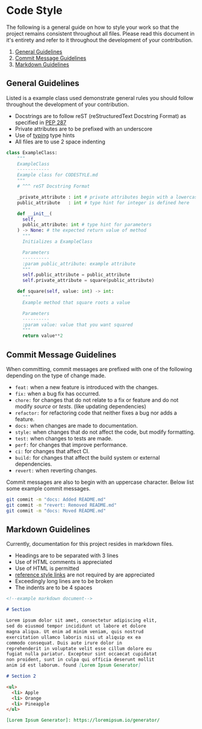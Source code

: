 # Code Style

The following is a general guide on how to style your work so that the project
remains consistent throughout all files. Please read this document in it's entirety
and refer to it throughout the development of your contribution.

1. [General Guidelines](#general-guidelines)
2. [Commit Message Guidelines](#commit-message-guidelines)
3. [Markdown Guidelines](#markdown-guidelines)

## General Guidelines

Listed is a example class used demonstrate general rules you should follow throughout the development of your contribution.

- Docstrings are to follow reST (reStructuredText Docstring Format) as specified in [PEP 287](https://peps.python.org/pep-0287/)
- Private attributes are to be prefixed with an underscore
- Use of [typing](https://docs.python.org/3/library/typing.html) type hints
- All files are to use 2 space indenting

```python
class ExampleClass:
    """
    ExampleClass
    ------------
    Example class for CODESTYLE.md
    """
    # ^^^ reST Docstring Format

    _private_attribute : int # private attributes begin with a lowercase
    public_attribute   : int # type hint for integer is defined here

    def __init__(
      self,
      public_attribute: int # type hint for parameters
    ) -> None: # the expected return value of method
      """
      Initializes a ExampleClass

      Parameters
      ----------
      :param public_attribute: example attribute
      """
      self.public_attribute = public_attribute
      self.private_attribute = square(public_attribute)

    def square(self, value: int) -> int:
      """
      Example method that square roots a value

      Parameters
      ----------
      :param value: value that you want squared
      """
      return value**2
```

## Commit Message Guidelines

When committing, commit messages are prefixed with one of the following depending on the type of change made.

- `feat:` when a new feature is introduced with the changes.
- `fix:` when a bug fix has occurred.
- `chore:` for changes that do not relate to a fix or feature and do not modify _source_ or _tests_. (like updating dependencies)
- `refactor:` for refactoring code that neither fixes a bug nor adds a feature.
- `docs:` when changes are made to documentation.
- `style:` when changes that do not affect the code, but modify formatting.
- `test:` when changes to tests are made.
- `perf:` for changes that improve performance.
- `ci:` for changes that affect CI.
- `build:` for changes that affect the build system or external dependencies.
- `revert:` when reverting changes.

Commit messages are also to begin with an uppercase character. Below list some example commit messages.

```sh
git commit -m "docs: Added README.md"
git commit -m "revert: Removed README.md"
git commit -m "docs: Moved README.md"
```

## Markdown Guidelines

Currently, documentation for this project resides in markdown files.

- Headings are to be separated with 3 lines
- Use of HTML comments is appreciated
- Use of HTML is permitted
- [reference style links](https://www.markdownguide.org/basic-syntax/#reference-style-links) are not required by are appreciated
- Exceedingly long lines are to be broken
- The indents are to be 4 spaces

```markdown
<!--example markdown document-->

# Section

Lorem ipsum dolor sit amet, consectetur adipiscing elit,
sed do eiusmod tempor incididunt ut labore et dolore
magna aliqua. Ut enim ad minim veniam, quis nostrud
exercitation ullamco laboris nisi ut aliquip ex ea
commodo consequat. Duis aute irure dolor in
reprehenderit in voluptate velit esse cillum dolore eu
fugiat nulla pariatur. Excepteur sint occaecat cupidatat
non proident, sunt in culpa qui officia deserunt mollit
anim id est laborum. found [Lorem Ipsum Generator]

# Section 2

<ul>
  <li> Apple
  <li> Orange
  <li> Pineapple
</ul>

[Lorem Ipsum Generator]: https://loremipsum.io/generator/
```
